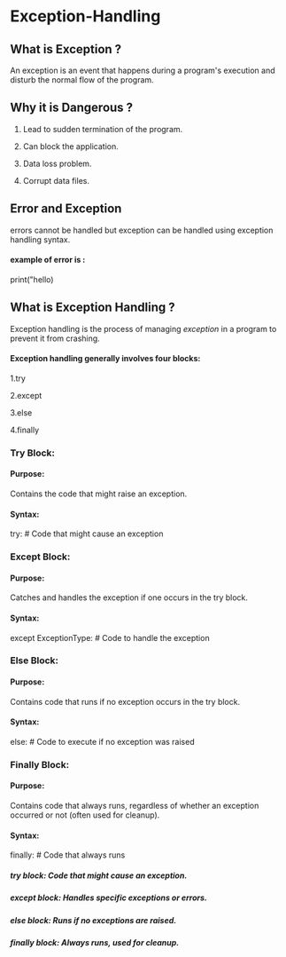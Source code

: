# Exception-Handling
## What is Exception ? 
An exception is an event that happens during a program's execution and disturb the normal flow of the program.
## Why it is Dangerous ? 
1.  Lead to sudden termination of the program.

2.  Can block the application.

3.  Data loss problem.

4.  Corrupt data files.
## Error and Exception
errors cannot be handled but exception can be handled using exception handling syntax.
#### example of error is :
print("hello)
## What is Exception Handling ? 
Exception handling is the process of managing *exception* in a program to prevent it from crashing.

#### Exception handling generally involves four blocks:

1.try

2.except

3.else

4.finally

### Try Block:


#### Purpose: 
Contains the code that might raise an exception.


#### Syntax:
try: # Code that might cause an exception

### Except Block:


#### Purpose: 
Catches and handles the exception if one occurs in the try block.


#### Syntax:


except ExceptionType: # Code to handle the exception
### Else Block:

#### Purpose: 
Contains code that runs if no exception occurs in the try block.

#### Syntax:

else: # Code to execute if no exception was raised

### Finally Block:

#### Purpose: 
Contains code that always runs, regardless of whether an exception occurred or not (often used for cleanup).

#### Syntax:

finally: # Code that always runs

##### try block: Code that might cause an exception.

##### except block: Handles specific exceptions or errors.

##### else block: Runs if no exceptions are raised.

##### finally block: Always runs, used for cleanup.



